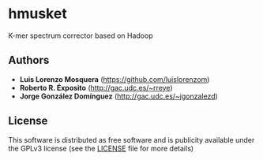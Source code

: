 # hmusket
K-mer spectrum corrector based on Hadoop

## Authors

* **Luis Lorenzo Mosquera** (https://github.com/luislorenzom)
* **Roberto R. Éxposito** (http://gac.udc.es/~rreye)
* **Jorge González Domínguez** (http://gac.udc.es/~jgonzalezd)

## License

This software is distributed as free software and is publicity available under the GPLv3 license (see the [LICENSE](LICENSE) file for more details)
